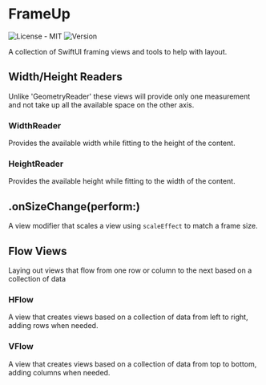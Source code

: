 # FrameUp

![License - MIT](https://img.shields.io/github/license/ryanlintott/FrameUp)
![Version](https://img.shields.io/github/v/tag/ryanlintott/FrameUp?label=version)

A collection of SwiftUI framing views and tools to help with layout.

## Width/Height Readers
Unlike 'GeometryReader' these views will provide only one measurement and not take up all the available space on the other axis.

### WidthReader
Provides the available width while fitting to the height of the content.

### HeightReader
Provides the available height while fitting to the width of the content.

## .onSizeChange(perform:)
A view modifier that scales a view using `scaleEffect` to match a frame size.

## Flow Views
Laying out views that flow from one row or column to the next based on a collection of data

### HFlow
A view that creates views based on a collection of data from left to right, adding rows when needed.

### VFlow
A view that creates views based on a collection of data from top to bottom, adding columns when needed.
